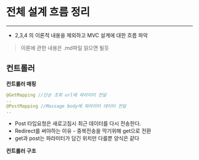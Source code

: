 # 전체 설계 흐름 정리

---

+ 2,3,4 의 이론적 내용을 제외하고 MVC 설계에 대한 흐름 파악

> 이론에 관한 내용은 .md파일 읽으면 될듯



## 컨트롤러

**컨트롤러 매핑**

~~~java
@GetMapping //단순 조회 url에 파라미터 전달
..
@PostMapping //Massage body에 파라미터 데이터 전달
..
~~~

+ Post 타입요청은 새로고침시 최근 데이터를 다시 전송한다.
+ Redirect를 써야하는 이유 - 중복전송을 막기위해 get으로 전환
+ get과  post는 파라미터가 담긴 위치만 다를뿐 양식은 같다



**컨트롤러 구조**







